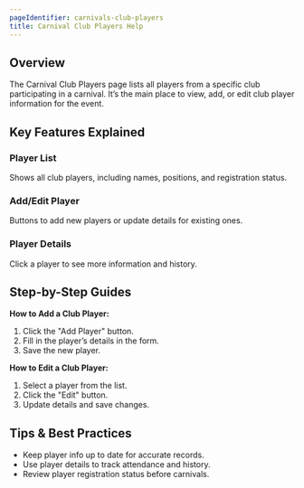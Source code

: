 ```yaml
---
pageIdentifier: carnivals-club-players
title: Carnival Club Players Help
---
```


## Overview
The Carnival Club Players page lists all players from a specific club participating in a carnival. It’s the main place to view, add, or edit club player information for the event.

## Key Features Explained
### Player List
Shows all club players, including names, positions, and registration status.

### Add/Edit Player
Buttons to add new players or update details for existing ones.

### Player Details
Click a player to see more information and history.

## Step-by-Step Guides
**How to Add a Club Player:**
1. Click the "Add Player" button.
2. Fill in the player’s details in the form.
3. Save the new player.

**How to Edit a Club Player:**
1. Select a player from the list.
2. Click the "Edit" button.
3. Update details and save changes.

## Tips & Best Practices
- Keep player info up to date for accurate records.
- Use player details to track attendance and history.
- Review player registration status before carnivals.
